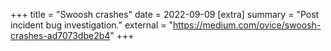 +++
title = "Swoosh crashes"
date = 2022-09-09
[extra]
summary = "Post incident bug investigation."
external = "https://medium.com/ovice/swoosh-crashes-ad7073dbe2b4"
+++